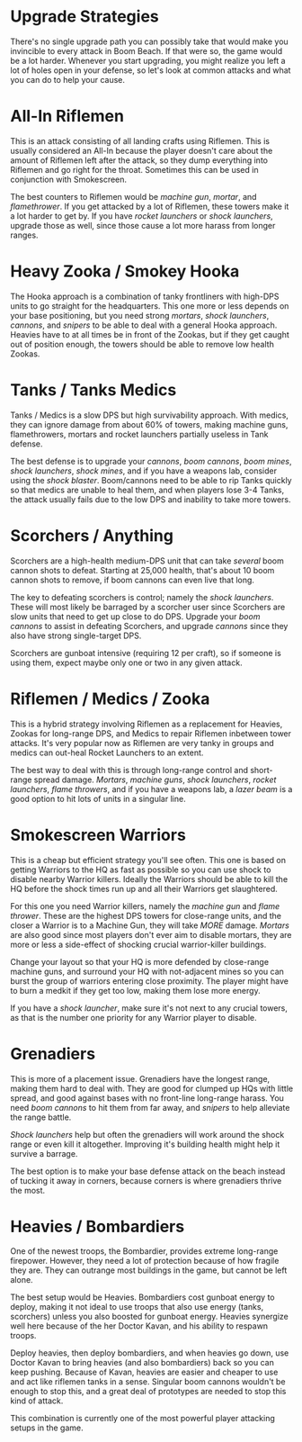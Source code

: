 # Upgrade Strategies

There's no single upgrade path you can possibly take that would make 
you invincible to every attack in Boom Beach. If that were so, the game 
would be a lot harder. Whenever you start upgrading, you might realize you 
left a lot of holes open in your defense, so let's look at 
common attacks and what you can do to help your cause.

# All-In Riflemen

This is an attack consisting of all landing crafts using Riflemen. This is 
usually considered an All-In because the player doesn't care about the 
amount of Riflemen left after the attack, so they dump everything into 
Riflemen and go right for the throat. Sometimes this can be used in 
conjunction with Smokescreen.

The best counters to Riflemen would be *machine gun*, *mortar*, and 
*flamethrower*. If you get attacked by a lot of Riflemen, these towers 
make it a lot harder to get by. If you have *rocket launchers* or 
*shock launchers*, upgrade those as well, since those cause a lot more harass 
from longer ranges.

# Heavy Zooka / Smokey Hooka

The Hooka approach is a combination of tanky frontliners with high-DPS 
units to go straight for the headquarters. This one more or less depends 
on your base positioning, but you need strong *mortars*, *shock launchers*, 
*cannons*, and *snipers* to be able to deal with a general Hooka approach. 
Heavies have to at all times be in front of the Zookas, but if they get 
caught out of position enough, the towers should be able to remove 
low health Zookas.

# Tanks / Tanks Medics

Tanks / Medics is a slow DPS but high survivability approach. With medics, they 
can ignore damage from about 60% of towers, making machine guns, flamethrowers, 
mortars and rocket launchers partially useless in Tank defense.

The best defense is to upgrade your *cannons*, *boom cannons*, *boom mines*, 
*shock launchers*, *shock mines*, and if you have a weapons lab, consider using 
the *shock blaster*. Boom/cannons need to be able to rip Tanks quickly so that 
medics are unable to heal them, and when players lose 3-4 Tanks, the 
attack usually fails due to the low DPS and inability to take more towers.

# Scorchers / Anything

Scorchers are a high-health medium-DPS unit that can take _several_ boom cannon 
shots to defeat. Starting at 25,000 health, that's about 10 boom cannon shots 
to remove, if boom cannons can even live that long.

The key to defeating scorchers is control; namely the *shock launchers*. 
These will most likely be barraged by a scorcher user since Scorchers are 
slow units that need to get up close to do DPS. Upgrade your *boom cannons* to 
assist in defeating Scorchers, and upgrade *cannons* since they also have 
strong single-target DPS.

Scorchers are gunboat intensive (requiring 12 per craft), so if someone is 
using them, expect maybe only one or two in any given attack.

# Riflemen / Medics / Zooka

This is a hybrid strategy involving Riflemen as a replacement for Heavies, 
Zookas for long-range DPS, and Medics to repair Riflemen inbetween tower 
attacks. It's very popular now as Riflemen are very tanky in groups and 
medics can out-heal Rocket Launchers to an extent.

The best way to deal with this is through long-range control and short-range 
spread damage. *Mortars*, *machine guns*, *shock launchers*, *rocket launchers*, 
*flame throwers*, and if you have a weapons lab, a *lazer beam* is a good 
option to hit lots of units in a singular line.

# Smokescreen Warriors

This is a cheap but efficient strategy you'll see often. This one is based on 
getting Warriors to the HQ as fast as possible so you can use shock to disable 
nearby Warrior killers. Ideally the Warriors should be able to kill the HQ 
before the shock times run up and all their Warriors get slaughtered.

For this one you need Warrior killers, namely the *machine gun* and *flame thrower*. 
These are the highest DPS towers for close-range units, and the closer a 
Warrior is to a Machine Gun, they will take _MORE_ damage. *Mortars* are also 
good since most players don't ever aim to disable mortars, they are more or less 
a side-effect of shocking crucial warrior-killer buildings.

Change your layout so that your HQ is more defended by close-range machine guns, 
and surround your HQ with not-adjacent mines so you can burst the group of 
warriors entering close proximity. The player might have to burn a medkit 
if they get too low, making them lose more energy.

If you have a *shock launcher*, make sure it's not next to any crucial towers, 
as that is the number one priority for any Warrior player to disable.

# Grenadiers

This is more of a placement issue. Grenadiers have the longest range, making 
them hard to deal with. They are good for clumped up HQs with little spread, 
and good against bases with no front-line long-range harass. You need 
*boom cannons* to hit them from far away, and *snipers* to help alleviate the 
range battle.

*Shock launchers* help but often the grenadiers will work around the 
shock range or even kill it altogether. Improving it's building health
might help it survive a barrage.

The best option is to make your base defense attack on the beach instead 
of tucking it away in corners, because corners is where grenadiers 
thrive the most.


# Heavies / Bombardiers

One of the newest troops, the Bombardier, provides extreme long-range firepower.
However, they need a lot of protection because of how fragile they are. They
can outrange most buildings in the game, but cannot be left alone.

The best setup would be Heavies. Bombardiers cost gunboat energy to deploy, 
making it not ideal to use troops that also use energy (tanks, scorchers) 
unless you also boosted for gunboat energy. Heavies synergize well here because of 
the her Doctor Kavan, and his ability to respawn troops.

Deploy heavies, then deploy bombardiers, and when heavies go down, use Doctor Kavan 
to bring heavies (and also bombardiers) back so you can keep pushing. Because of Kavan, 
heavies are easier and cheaper to use and act like riflemen tanks in a sense. Singular 
boom cannons wouldn't be enough to stop this, and a great deal of prototypes are needed 
to stop this kind of attack.

This combination is currently one of the most powerful player attacking setups in the game.
